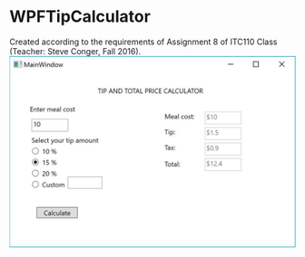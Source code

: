 # WPFTipCalculator
Created according to the requirements of Assignment 8 of ITC110 Class (Teacher: Steve Conger, Fall 2016).
![Alt text](TipCalculator.jpg?raw=true "Tip Calculator Screenshot")

